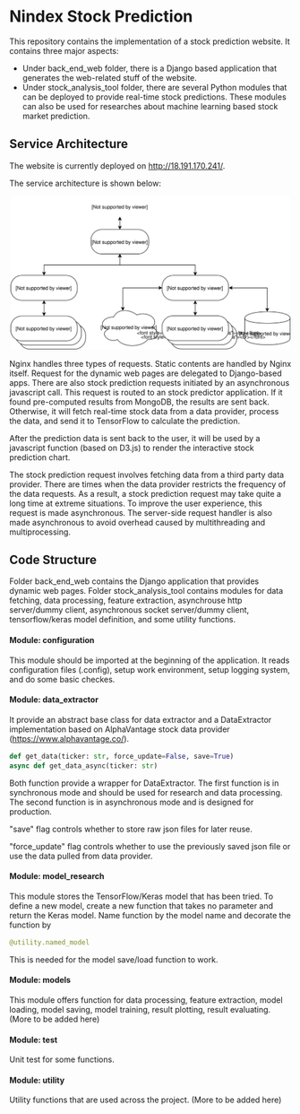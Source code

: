 # Nindex Stock Prediction
This repository contains the implementation of a stock prediction website. It contains three major aspects:
* Under back_end_web folder, there is a Django based application that generates the web-related stuff of the website.
* Under stock_analysis_tool folder, there are several Python modules that can be deployed to provide real-time stock predictions. These modules can also be used for researches about machine learning based stock market prediction.

## Service Architecture
The website is currently deployed on http://18.191.170.241/. 

The service architecture is shown below:

<p align="center">
<img src="https://github.com/ryans2014/nindex_stock_prediction/blob/master/contents/service_arch.svg" width="500">
</p>

Nginx handles three types of requests. Static contents are handled by Nginx itself. Request for the dynamic web pages are delegated to Django-based apps. There are also stock prediction requests initiated by an asynchronous javascript call. This request is routed to an stock predictor application. If it found pre-computed results from MongoDB, the results are sent back. Otherwise, it will fetch real-time stock data from a data provider, process the data, and send it to TensorFlow to calculate the prediction. 

After the prediction data is sent back to the user, it will be used by a javascript function (based on D3.js) to render the interactive stock prediction chart.

The stock prediction request involves fetching data from a third party data provider. There are times when the data provider restricts the frequency of the data requests. As a result, a stock prediction request may take quite a long time at extreme situations. To improve the user experience, this request is made asynchronous. The server-side request handler is also made asynchronous to avoid overhead caused by  multithreading and multiprocessing.

## Code Structure
Folder back_end_web contains the Django application that provides dynamic web pages. Folder stock_analysis_tool contains modules for data fetching, data processing, feature extraction, asynchrouse http server/dummy client, asynchronous socket server/dummy client, tensorflow/keras model definition, and some utility functions.

#### Module: configuration
This module should be imported at the beginning of the application. It reads configuration files (.config), setup work environment, setup logging system, and do some basic checkes.

#### Module: data_extractor
It provide an abstract base class for data extractor and a DataExtractor implementation based on AlphaVantage stock data provider (https://www.alphavantage.co/).
```python
def get_data(ticker: str, force_update=False, save=True)
async def get_data_async(ticker: str)
```
Both function provide a wrapper for DataExtractor. The first function is in synchronous mode and should be used for research and data processing. The second function is in asynchronous mode and is designed for production. 

"save" flag controls whether to store raw json files for later reuse. 

"force_update" flag controls whether to use the previously saved json file or use the data pulled from data provider.

#### Module: model_research
This module stores the TensorFlow/Keras model that has been tried. To define a new model, create a new function that takes no parameter and return the Keras model. Name function by the model name and decorate the function by 
```python 
@utility.named_model 
```
This is needed for the model save/load function to work.  

#### Module: models
This module offers function for data processing, feature extraction, model loading, model saving, model training, result plotting, result evaluating.
(More to be added here)

#### Module: test
Unit test for some functions.

#### Module: utility
Utility functions that are used across the project.
(More to be added here)
